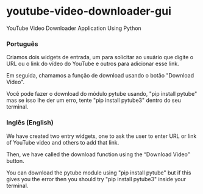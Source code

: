 # youtube-video-downloader-gui
YouTube Video Downloader Application Using Python

<h3>Português</h3>

Criamos dois widgets de entrada, um para solicitar ao usuário que digite o URL ou o link do vídeo do YouTube e outros para adicionar esse link.

Em seguida, chamamos a função de download usando o botão "Download Video".

Você pode fazer o download do módulo pytube usando, "pip install pytube" mas se isso lhe der um erro, tente "pip install pytube3" dentro do seu terminal.

<h3>Inglês (English)</h3>

We have created two entry widgets, one to ask the user to enter URL or link of YouTube video and others to add that link.

Then, we have called the download function using the “Download Video” button.

You can download the pytube module using "pip install pytube" but if this gives you the error then you should try "pip install pytube3" inside your terminal.
